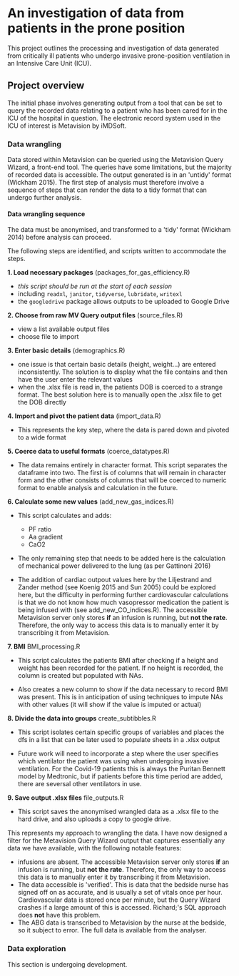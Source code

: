 # An investigation of data from patients in the prone position

This project outlines the processing and investigation of data generated from critically ill patients who undergo invasive prone-position ventilation in an Intensive Care Unit (ICU).

## Project overview

The initial phase involves generating output from a tool that can be set to query the recorded data relating to a patient who has been cared for in the ICU of the hospital in question. The electronic record system used in the ICU of interest is Metavision by iMDSoft.

### Data wrangling

Data stored within Metavision can be queried using the Metavision Query Wizard, a front-end tool. The queries have some limitations, but the majority of recorded data is accessible. The output generated is in an 'untidy' format (Wickham 2015). The first step of analysis must therefore involve a sequence of steps that can render the data to a tidy format that can undergo further analysis.

#### Data wrangling sequence

The data must be anonymised, and transformed to a 'tidy' format (Wickham 2014) before analysis can proceed.

The following steps are identified, and scripts written to accommodate the steps.

**1. Load necessary packages** (packages_for_gas_efficiency.R)

-   *this script should be run at the start of each session*
-   including `readxl`, `janitor`, `tidyverse`, `lubridate`, `writexl`
-   the `googledrive` package allows outputs to be uploaded to Google Drive

**2. Choose from raw MV Query output files** (source_files.R)

-   view a list available output files
-   choose file to import

**3. Enter basic details** (demographics.R)

-   one issue is that certain basic details (height, weight...) are entered inconsistently. The solution is to display what the file contains and then have the user enter the relevant values
-   when the .xlsx file is read in, the patients DOB is coerced to a strange format. The best solution here is to manually open the .xlsx file to get the DOB directly

**4. Import and pivot the patient data** (import_data.R)

-   This represents the key step, where the data is pared down and pivoted to a wide format

**5. Coerce data to useful formats** (coerce_datatypes.R)

-   The data remains entirely in character format. This script separates the dataframe into two. The first is of columns that will remain in character form and the other consists of columns that will be coerced to numeric format to enable analysis and calculation in the future.

**6. Calculate some new values** (add_new_gas_indices.R)

-   This script calculates and adds:

    -   PF ratio
    -   Aa gradient
    -   CaO2

-   The only remaining step that needs to be added here is the calculation of mechanical power delivered to the lung (as per Gattinoni 2016)

-   The addition of cardiac outpout values here by the Liljestrand and Zander method (see Koenig 2015 and Sun 2005) could be explored here, but the difficulty in performing further cardiovascular calculations is that we do not know how much vasopressor medication the patient is being infused with (see add_new_CO_indices.R). The accessible Metavision server only stores **if** an infusion is running, but **not the rate**. Therefore, the only way to access this data is to manually enter it by transcribing it from Metavision.

**7. BMI** BMI_processing.R

-   This script calculates the patients BMI after checking if a height and weight has been recorded for the patient. If no height is recorded, the column is created but populated with NAs.

-   Also creates a new column to show if the data necessary to record BMI was present. This is in anticipation of using techniques to impute NAs with other values (it will show if the value is imputed or actual)

**8. Divide the data into groups** create_subtibbles.R

-   This script isolates certain specific groups of variables and places the dfs in a list that can be later used to populate sheets in a .xlsx output

-   Future work will need to incorporate a step where the user specifies which ventilator the patient was using when undergoing invasive ventilation. For the Covid-19 patients this is always the Puritan Bennett model by Medtronic, but if patients before this time period are added, there are seversal other ventilators in use.

**9. Save output .xlsx files** file_outputs.R

-   This script saves the anonymised wrangled data as a .xlsx file to the hard drive, and also uploads a copy to google drive.

This represents my approach to wrangling the data. I have now designed a filter for the Metavision Query Wizard output that captures essentially any data we have available, with the following notable features:

-   infusions are absent. The accessible Metavision server only stores **if** an infusion is running, but **not the rate**. Therefore, the only way to access this data is to manually enter it by transcribing it from Metavision.
-   The data accessible is 'verified'. This is data that the bedside nurse has signed off on as accurate, and is usually a set of vitals once per hour. Cardiovascular data is stored once per minute, but the Query Wizard crashes if a large amount of this is accessed. Richard;'s SQL approach does **not** have this problem.
-   The ABG data is transcribed to Metavision by the nurse at the bedside, so it subject to error. The full data is available from the analyser.

### Data exploration

This section is undergoing development.
